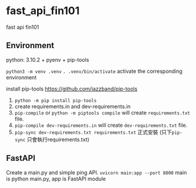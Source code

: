 # fast_api_fin101
fast api fin101

## Environment
python: 3.10.2 + pyenv + pip-tools

`python3 -m venv .venv`
`. .venv/bin/activate` activate the corresponding environment

install pip-tools
https://github.com/jazzband/pip-tools
1. `python -m pip install pip-tools`
2. create requirements.in and dev-requirements.in
3. `pip-compile` or `python -m piptools compile` will create `requirements.txt` file.
4. `pip-compile dev-requirements.in` will create `dev-requirements.txt` file.
5. `pip-sync dev-requirements.txt requirements.txt` 正式安裝 (只下`pip-sync` 只會執行requirements.txt)

## FastAPI
Create a main.py and simple ping API.
`uvicorn main:app --port 8000`  main is python main.py, app is FastAPI module
